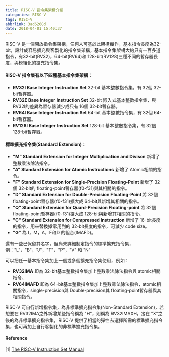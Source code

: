 ```yaml
---
title: RISC-V 指令集架構介紹
categories: RISC-V
tags: RISC-V
abbrlink: 3ad6268d
date: 2018-04-01 15:40:37
---
```



RISC-V 是一個開放指令集架構，任何人可基於此架構實作，基本指令長度為32-bit，設計成容易擴充與客製化的指令集架構，基本指令集架構大約只有一百多道指令，有32-bit(RV32)，64-bit(RV64)和 128-bit(RV128)三種不同的暫存器長度，與模組化的擴充指令集。

#### RISC-V 指令集有以下四種基本指令集架構：
* **RV32I Base Integer Instruction Set** 
    32-bit 基本整數指令集，有 32個 32-bit暫存器。
* **RV32E Base Integer Instruction Set**
    32-bit 嵌入式基本整數指令集，與 RV32I的差異為暫存器減少成只有 16個 32-bit暫存器。
* **RV64I Base Integer Instruction Set**
    64-bit 基本整數指令集，有 32個 64-bit暫存器。
* **RV128I Base Integer Instruction Set**
    128-bit 基本整數指令集，有 32個 128-bit暫存器。

#### 標準擴充指令集(Standard Extension)：
* **"M" Standard Extension for Integer Multiplication and Divison**
    新增了整數乘法除法指令。
* **"A" Standard Extension for Atomic Instructions**
    新增了 Atomic相關的指令。
* **"F" Standard Extension for Single-Precision Floating-Point**
    新增了 32個 32-bit的 floating-point暫存器(f0-f31)與其相關的指令。
* **"D" Standard Extension for Double-Precision Floating-Point**
    將 32個 floating-point暫存器(f0-f31)擴大成 64-bit與新增其相關的指令。
* **"Q" Standard Extension for Quard-Precision Floating-point**
    將 32個 floating-point暫存器(f0-f31)擴大成 128-bit與新增其相關的指令。
* **"C" Standard Extension for Compressed Instruction**
    新增了 16-bit長度的指令，用來替換掉常用到的 32-bit長度的指令，可減少 code size。
* **"G"** 
    為 I，M，A，F和D 的組合(IMAFD)。

還有一些已保留其名字，但尚未詳細制定指令的標準擴充指令集，例："L"，"B"，"J"，"T"，"P"，"V" 和 "N"

可以把任一基本指令集加上一個或多個擴充指令集使用，例如：
* **RV32IMA**
    即為 32-bit基本整數指令集加上整數乘法除法指令與 atomic相關指令。
* **RV64IMAFD** 
    即為 64-bit基本整數指令集加上整數乘法除法指令，atomic相關指令，single-precision與 Double-precision其 floating-point暫存器與其相關指令。

RISC-V 可自行新增指令集，為非標準擴充指令集(Non-Standard Extension)，若想要在 RV32IMA之外新增某些指令稱為 "H"，則稱為 RV32IMAXH，接在 "X"之後的為非標準擴充指令集，RISC-V 提供了相當的彈性去選擇所需的標準擴充指令集，也可再加上自行客製化的非標準擴充指令集。

#### Reference
[1] [The RISC-V Instruction Set Manual](https://riscv.org/specifications/)
